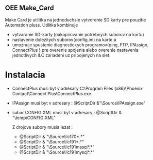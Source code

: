 ## OEE Make_Card
  Make Card je utilitka na jednoduchsie vytvorenie SD karty pre pouzitie Automation pluss. Utilitka kombinuje
   - vytvaranie SD-karty (nakopirovanie potrebnych suborov na kartu)
   - nastavenie dolezitych suborov(config.ini) na karte a
   - umoznuje spustenie diagnostickych programov(ping, FTP, IPAssign, ConnectPlus ) pre overenie spojenia alebo overenie nastavenia jednotlivych ILC zariadeni uz pripojenych na siet.

# Instalacia

 - ConnectPlus musi byt v adresary
      C:\Program Files (x86)\Phoenix Contact\Connect Plus\ConnectPlus.exe
 - IPAssign musi byt v adresary         :   @ScriptDir &"\Source\IPAssign.exe"
 - subor CONFIG.XML musi byt v adresary :   @ScriptDir & "\temp\CONFIG.XML"
  
   Z drojove subory musia lezat :

    - @ScriptDir & "\Source\ilc170\*.*"
    - @ScriptDir & "\Source\ilc191\*.*"
    - @ScriptDir & "\Source\ilc191mssql\*.*"
    - @ScriptDir & "\Source\ilc191mysql\*.*"

